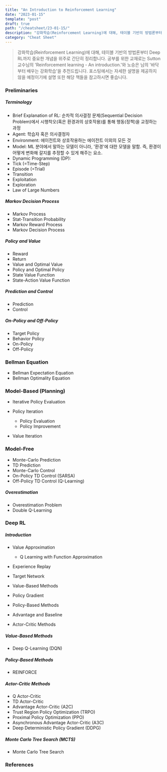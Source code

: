 ```yaml
---
title: "An Introduction to Reinforcement Learning"
date: "2023-01-15"
template: "post"
draft: true
path: "/cheatsheet/23-01-15/"
description: "강화학습(Reinforcement Learning)에 대해, 테이블 기반의 방법론부터 Deep RL까지 중요한 개념을 위주로 간단히 정리합니다. 공부를 위한 교재로는 Sutton 교수님의 'Reinforcement learning - An introduction.'와 노승은 님의 '바닥부터 배우는 강화학습'을 추천드립니다. 포스팅에서는 자세한 설명을 제공하지 않을 예정이기에 설명 또한 해당 책들을 참고하시면 좋습니다."
category: "Cheat Sheet"
---
```


> 강화학습(Reinforcement Learning)에 대해, 테이블 기반의 방법론부터 Deep RL까지 중요한 개념을 위주로 간단히 정리합니다. 공부를 위한 교재로는 Sutton 교수님의 'Reinforcement learning - An introduction.'와 노승은 님의 '바닥부터 배우는 강화학습'을 추천드립니다. 포스팅에서는 자세한 설명을 제공하지 않을 예정이기에 설명 또한 해당 책들을 참고하시면 좋습니다.

### Preliminaries

##### Terminology

- Brief Explanation of RL: 순차적 의사결정 문제(Sequential Decision Problem)에서 시행착오(혹은 환경과의 상호작용)를 통해 행동(정책)을 교정하는 과정
- Agent: 학습자 혹은 의사결정자
- Environment: 에이전트와 상호작용하는 에이전트 이외의 모든 것
- Model: ML 분야에서 말하는 모델이 아니라, '환경'에 대한 모델을 말함. 즉, 환경이 어떻게 변화해 갈지를 추정할 수 있게 해주는 요소. 
- Dynamic Programming (DP): 
- Tick (=Time-Step)
- Episode (=Trial)
- Transition
- Exploitation
- Exploration
- Law of Large Numbers

##### Markov Decision Process

- Markov Process
- Stat-Transition Probability
- Markov Reward Process
- Markov Decision Process

##### Policy and Value

- Reward
- Return
- Value and Optimal Value
- Policy and Optimal Policy
- State Value Function 
- State-Action Value Function

##### Prediction and Control

- Prediction
- Control

##### On-Policy and Off-Policy

- Target Policy
- Behavior Policy
- On-Policy
- Off-Policy

### Bellman Equation

- Bellman Expectation Equation
- Bellman Optimality Equation

### Model-Based (Planning)

- Iterative Policy Evaluation
- Policy Iteration
  - Policy Evaluation
  - Policy Improvement

- Value Iteration

### Model-Free

- Monte-Carlo Prediction
- TD Prediction
- Monte-Carlo Control
- On-Policy TD Control (SARSA)
- Off-Policy TD Control (Q-Learning)

##### Overestimation

- Overestimation Problem
- Double Q-Learning

### Deep RL

##### Introduction

- Value Approximation
  - Q Learning with Function Approximation

- Experience Replay
- Target Network
- Value-Based Methods
- Policy Gradient
- Policy-Based Methods
- Advantage and Baseline
- Actor-Critic Methods

##### Value-Based Methods

- Deep Q-Learning (DQN)

##### Policy-Based Methods

- REINFORCE

##### Actor-Critic Methods

- Q Actor-Critic
- TD Actor-Critic
- Advantage Actor-Critic (A2C)
- Trust Region Policy Optimization (TRPO)
- Proximal Policy Optimization (PPO)
- Asynchronous Advantage Actor-Critic (A3C)
- Deep Deterministic Policy Gradient (DDPG)

##### Monte Carlo Tree Search (MCTS)

- Monte Carlo Tree Search

### References

[^1]: Sutton, Richard S., and Andrew G. Barto, "Reinforcement learning: An introduction," MIT Press, 2018.
[^2]: 노승은 저, "바닥부터 배우는 강화학습," 영진닷컴.
